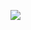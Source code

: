 ![](https://images-ext-1.discordapp.net/external/LkJIDicLDm4fDGgFq8FHcZlF4Eje39LeuE7QK8BiW6Y/https/i.redd.it/p3y47k4y6tt51.jpg?format=webp&quality=lossless)